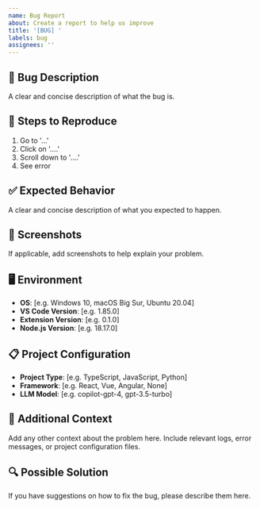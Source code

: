 ```yaml
---
name: Bug Report
about: Create a report to help us improve
title: '[BUG] '
labels: bug
assignees: ''
---
```


## 🐛 Bug Description

A clear and concise description of what the bug is.

## 🔬 Steps to Reproduce

1. Go to '...'
2. Click on '....'
3. Scroll down to '....'
4. See error

## ✅ Expected Behavior

A clear and concise description of what you expected to happen.

## 📸 Screenshots

If applicable, add screenshots to help explain your problem.

## 🖥️ Environment

- **OS**: [e.g. Windows 10, macOS Big Sur, Ubuntu 20.04]
- **VS Code Version**: [e.g. 1.85.0]
- **Extension Version**: [e.g. 0.1.0]
- **Node.js Version**: [e.g. 18.17.0]

## 📋 Project Configuration

- **Project Type**: [e.g. TypeScript, JavaScript, Python]
- **Framework**: [e.g. React, Vue, Angular, None]
- **LLM Model**: [e.g. copilot-gpt-4, gpt-3.5-turbo]

## 📝 Additional Context

Add any other context about the problem here. Include relevant logs, error messages, or project configuration files.

## 🔍 Possible Solution

If you have suggestions on how to fix the bug, please describe them here.
